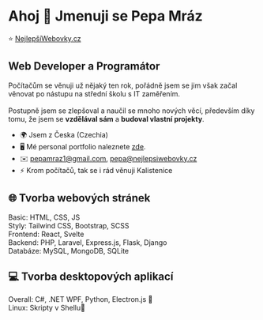 Ahoj 👋 Jmenuji se Pepa Mráz
==========================

⭐ <a href="https://nejlepsiwebovky.cz" target="_blank">NejlepšíWebovky.cz</a>

Web Developer a Programátor
---------------------------
Počítačům se věnuji už nějaký ten rok, pořádně jsem se jim však začal věnovat po nástupu na střední školu s IT zaměřením.<br><br>
Postupně jsem se zlepšoval a naučil se mnoho nových věcí, především díky tomu, že jsem se <strong>vzdělával sám</strong> a <strong>budoval vlastní projekty</strong>.

* 🌍  Jsem z Česka (Czechia)
* 🖥️  Mé personal portfolio naleznete [zde](http://pepamraz.cz).
* ✉️  [pepamraz1@gmail.com](mailto:pepamraz1@gmail.com), [pepa@nejlepsiwebovky.cz](mailto:pepa@nejlepsiwebovky.cz)
* ⚡  Krom počítačů, tak se i rád věnuji Kalistenice

## 🌐 Tvorba webových stránek
Basic: HTML, CSS, JS<br>
Styly: Tailwind CSS, Bootstrap, SCSS<br>
Frontend: React, Svelte<br>
Backend: PHP, Laravel, Express.js, Flask, Django<br>
Databáze: MySQL, MongoDB, SQLite<br>

## 💻 Tvorba desktopových aplikací
Overall: C#, .NET WPF, Python, Electron.js 🐍<br>
Linux: Skripty v Shellu🐧<br>
